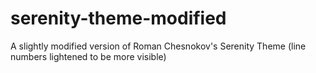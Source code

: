 # serenity-theme-modified
A slightly modified version of Roman Chesnokov's Serenity Theme (line numbers lightened to be more visible)
